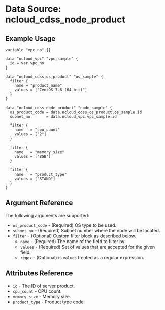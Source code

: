 # Data Source: ncloud_cdss_node_product

## Example Usage

```hcl
variable "vpc_no" {}

data "ncloud_vpc" "vpc_sample" {
  id = var.vpc_no
}

data "ncloud_cdss_os_product" "os_sample" {
  filter {
    name = "product_name"
    values = ["CentOS 7.8 (64-bit)"]
  }
}

data "ncloud_cdss_node_product" "node_sample" {
  os_product_code = data.ncloud_cdss_os_product.os_sample.id
  subnet_no       = data.ncloud_vpc.vpc_sample.id
  
  filter {
    name   = "cpu_count"
    values = ["2"]
  }

  filter {
    name   = "memory_size"
    values = ["8GB"]
  }

  filter {
    name   = "product_type"
    values = ["STAND"]
  }
}
```

## Argument Reference
The following arguments are supported:
* `os_product_code` - (Required) OS type to be used.
* `subnet_no` - (Required) Subnet number where the node will be located.
* `filter` - (Optional) Custom filter block as described below.
    * `name` - (Required) The name of the field to filter by.
    * `values` - (Required) Set of values that are accepted for the given field.
    * `regex` - (Optional) is `values` treated as a regular expression.

## Attributes Reference
* `id` - The ID of server product.
* `cpu_count` - CPU count.
* `memory_size` - Memory size.
* `product_type` - Product type code.
    